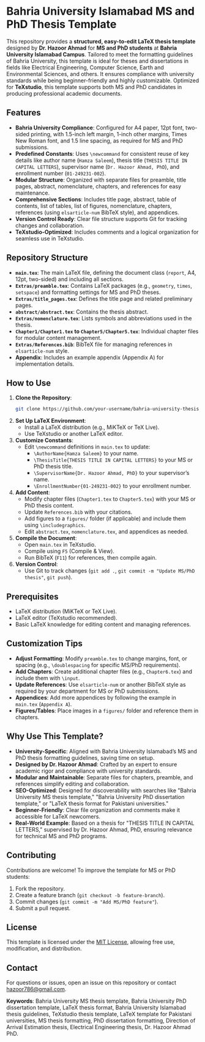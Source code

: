 # Bahria University Islamabad MS and PhD Thesis Template

This repository provides a **structured, easy-to-edit LaTeX thesis template** designed by **Dr. Hazoor Ahmad** for **MS and PhD students** at **Bahria University Islamabad Campus**. Tailored to meet the formatting guidelines of Bahria University, this template is ideal for theses and dissertations in fields like Electrical Engineering, Computer Science, Earth and Environmental Sciences, and others. It ensures compliance with university standards while being beginner-friendly and highly customizable. Optimized for **TeXstudio**, this template supports both MS and PhD candidates in producing professional academic documents.

## Features
- **Bahria University Compliance**: Configured for A4 paper, 12pt font, two-sided printing, with 1.5-inch left margin, 1-inch other margins, Times New Roman font, and 1.5 line spacing, as required for MS and PhD submissions.
- **Predefined Constants**: Uses `\newcommand` for consistent reuse of key details like author name (`Hamza Saleem`), thesis title (`THESIS TITLE IN CAPITAL LETTERS`), supervisor name (`Dr. Hazoor Ahmad, PhD`), and enrollment number (`01-249231-002`).
- **Modular Structure**: Organized with separate files for preamble, title pages, abstract, nomenclature, chapters, and references for easy maintenance.
- **Comprehensive Sections**: Includes title page, abstract, table of contents, list of tables, list of figures, nomenclature, chapters, references (using `elsarticle-num` BibTeX style), and appendices.
- **Version Control Ready**: Clear file structure supports Git for tracking changes and collaboration.
- **TeXstudio-Optimized**: Includes comments and a logical organization for seamless use in TeXstudio.

## Repository Structure
- **`main.tex`**: The main LaTeX file, defining the document class (`report`, A4, 12pt, two-sided) and including all sections.
- **`Extras/preamble.tex`**: Contains LaTeX packages (e.g., `geometry`, `times`, `setspace`) and formatting settings for MS and PhD theses.
- **`Extras/title_pages.tex`**: Defines the title page and related preliminary pages.
- **`abstract/abstract.tex`**: Contains the thesis abstract.
- **`Extras/nomenclature.tex`**: Lists symbols and abbreviations used in the thesis.
- **`Chapter1/Chapter1.tex` to `Chapter5/Chapter5.tex`**: Individual chapter files for modular content management.
- **`Extras/References.bib`**: BibTeX file for managing references in `elsarticle-num` style.
- **Appendix**: Includes an example appendix (Appendix A) for implementation details.

## How to Use
1. **Clone the Repository**:
   ```bash
   git clone https://github.com/your-username/bahria-university-thesis-template.git
   ```
2. **Set Up LaTeX Environment**:
   - Install a LaTeX distribution (e.g., MiKTeX or TeX Live).
   - Use TeXstudio or another LaTeX editor.
3. **Customize Constants**:
   - Edit `\newcommand` definitions in `main.tex` to update:
     - `\AuthorName{Hamza Saleem}` to your name.
     - `\ThesisTitle{THESIS TITLE IN CAPITAL LETTERS}` to your MS or PhD thesis title.
     - `\SupervisorName{Dr. Hazoor Ahmad, PhD}` to your supervisor’s name.
     - `\EnrollmentNumber{01-249231-002}` to your enrollment number.
4. **Add Content**:
   - Modify chapter files (`Chapter1.tex` to `Chapter5.tex`) with your MS or PhD thesis content.
   - Update `References.bib` with your citations.
   - Add figures to a `figures/` folder (if applicable) and include them using `\includegraphics`.
   - Edit `abstract.tex`, `nomenclature.tex`, and appendices as needed.
5. **Compile the Document**:
   - Open `main.tex` in TeXstudio.
   - Compile using `F5` (Compile & View).
   - Run BibTeX (`F11`) for references, then compile again.
6. **Version Control**:
   - Use Git to track changes (`git add .`, `git commit -m "Update MS/PhD thesis"`, `git push`).

## Prerequisites
- LaTeX distribution (MiKTeX or TeX Live).
- LaTeX editor (TeXstudio recommended).
- Basic LaTeX knowledge for editing content and managing references.

## Customization Tips
- **Adjust Formatting**: Modify `preamble.tex` to change margins, font, or spacing (e.g., `\doublespacing` for specific MS/PhD requirements).
- **Add Chapters**: Create additional chapter files (e.g., `Chapter6.tex`) and include them with `\input`.
- **Update References**: Use `elsarticle-num` or another BibTeX style as required by your department for MS or PhD submissions.
- **Appendices**: Add more appendices by following the example in `main.tex` (`Appendix A`).
- **Figures/Tables**: Place images in a `figures/` folder and reference them in chapters.

## Why Use This Template?
- **University-Specific**: Aligned with Bahria University Islamabad’s MS and PhD thesis formatting guidelines, saving time on setup.
- **Designed by Dr. Hazoor Ahmad**: Crafted by an expert to ensure academic rigor and compliance with university standards.
- **Modular and Maintainable**: Separate files for chapters, preamble, and references simplify editing and collaboration.
- **SEO-Optimized**: Designed for discoverability with searches like "Bahria University MS thesis template," "Bahria University PhD dissertation template," or "LaTeX thesis format for Pakistani universities."
- **Beginner-Friendly**: Clear file organization and comments make it accessible for LaTeX newcomers.
- **Real-World Example**: Based on a thesis for "THESIS TITLE IN CAPITAL LETTERS," supervised by Dr. Hazoor Ahmad, PhD, ensuring relevance for technical MS and PhD programs.

## Contributing
Contributions are welcome! To improve the template for MS or PhD students:
1. Fork the repository.
2. Create a feature branch (`git checkout -b feature-branch`).
3. Commit changes (`git commit -m "Add MS/PhD feature"`).
4. Submit a pull request.

## License
This template is licensed under the [MIT License](LICENSE), allowing free use, modification, and distribution.

## Contact
For questions or issues, open an issue on this repository or contact [hazoor786@gmail.com](mailto:hazoor786@gmail.com).

**Keywords**: Bahria University MS thesis template, Bahria University PhD dissertation template, LaTeX thesis format, Bahria University Islamabad thesis guidelines, TeXstudio thesis template, LaTeX template for Pakistani universities, MS thesis formatting, PhD dissertation formatting, Direction of Arrival Estimation thesis, Electrical Engineering thesis, Dr. Hazoor Ahmad PhD.
